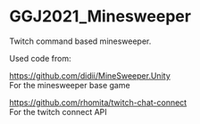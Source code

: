 # GGJ2021_Minesweeper

Twitch command based minesweeper. 

Used code from:

https://github.com/didii/MineSweeper.Unity </br>
For the minesweeper base game

https://github.com/rhomita/twitch-chat-connect </br>
For the twitch connect API 

